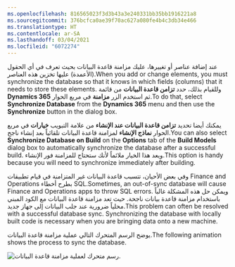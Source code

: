 ```yaml
---
ms.openlocfilehash: 816565023f3d3b43a3e240331bb35bb1916221a8
ms.sourcegitcommit: 376bcfca0ae39f70ac627a080fe4b4c3db34e466
ms.translationtype: HT
ms.contentlocale: ar-SA
ms.lasthandoff: 03/04/2021
ms.locfileid: "6072274"
---
```


<span data-ttu-id="ca940-101">عند إضافة عناصر أو تغييرها، عليك مزامنة قاعدة البيانات بحيث تعرف في أي الحقول (الأعمدة) عليها تخزين هذه العناصر.</span><span class="sxs-lookup"><span data-stu-id="ca940-101">When you add or change elements, you must synchronize the database so that it knows in which fields (columns) that it needs to store these elements.</span></span> <span data-ttu-id="ca940-102">وللقيام بذلك، حدد **تزامن قاعدة البيانات** من قائمة **Dynamics 365** ثم استخدم الزر **مزامنة** في مربع الحوار.</span><span class="sxs-lookup"><span data-stu-id="ca940-102">To do that, select **Synchronize Database** from the **Dynamics 365** menu and then use the **Synchronize** button in the dialog box.</span></span> 

<span data-ttu-id="ca940-103">يمكنك أيضا تحديد **تزامن قاعدة البيانات عند الإنشاء** من علامة التبويب **خيارات** في مربع الحوار **نماذج الإنشاء** لمزامنة قاعدة البيانات تلقائياً بعد إنشاء ناجح.</span><span class="sxs-lookup"><span data-stu-id="ca940-103">You can also select **Synchronize Database on Build** on the **Options** tab of the **Build Models** dialog box to automatically synchronize the database after a successful build.</span></span> <span data-ttu-id="ca940-104">ويعد هذا الخيار ملائماً لأنك ستحتاج للمزامنة فور الإنشاء.</span><span class="sxs-lookup"><span data-stu-id="ca940-104">This option is handy  because you will need to synchronize immediately after building.</span></span>

<span data-ttu-id="ca940-105">وفي بعض الأحيان، تتسبب قاعدة البيانات غير المتزامنة في قيام تطبيقات Finance and Operations بطرح أخطاء SQL.</span><span class="sxs-lookup"><span data-stu-id="ca940-105">Sometimes, an out-of-sync database will cause Finance and Operations apps to throw SQL errors.</span></span> <span data-ttu-id="ca940-106">ويمكن حل هذه المشكلة غالباً باستخدام مزامنة قاعدة بيانات ناجحة. حيث تعد مزامنة قاعدة البيانات مع الكود المبني محلياً ضرورية عند جلب البيانات إلى جهاز جديد.</span><span class="sxs-lookup"><span data-stu-id="ca940-106">This problem can often be resolved with a successful database sync. Synchronizing the database with locally built code is necessary when you are bringing data onto a new machine.</span></span>

<span data-ttu-id="ca940-107">يوضح الرسم المتحرك التالي عملية مزامنة قاعدة البيانات.</span><span class="sxs-lookup"><span data-stu-id="ca940-107">The following animation shows the process to sync the database.</span></span>


![رسم متحرك لعملية مزامنة قاعدة البيانات.](../media/database-sync.gif)
